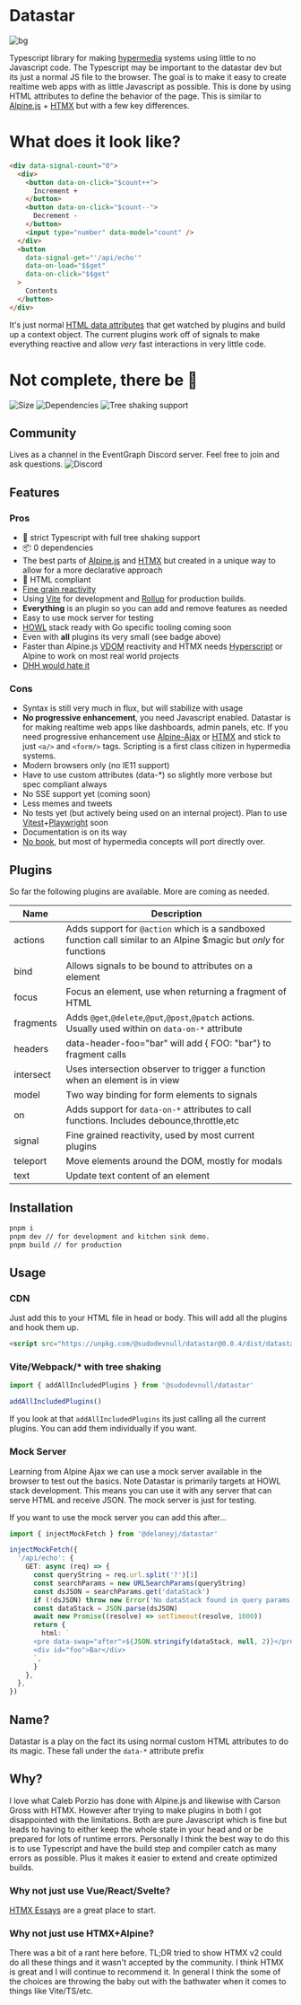 # Datastar

![bg](./docs/static/bg.jpg)

Typescript library for making [hypermedia](https://hypermedia.systems/) systems using little to no Javascript code.  The Typescript may be important to the datastar dev but its just a normal JS file to the browser.  The goal is to make it easy to create realtime web apps with as little Javascript as possible.  This is done by using HTML attributes to define the behavior of the page.  This is similar to [Alpine.js](https://alpinejs.dev/) + [HTMX](https://htmx.org/) but with a few key differences.

# What does it look like?

```html
<div data-signal-count="0">
  <div>
    <button data-on-click="$count++">
      Increment +
    </button>
    <button data-on-click="$count--">
      Decrement -
    </button>
    <input type="number" data-model="count" />
  </div>
  <button
    data-signal-get="'/api/echo'"
    data-on-load="$$get"
    data-on-click="$$get"
  >
    Contents
  </button>
</div>
```
It's just normal [HTML data attributes](https://developer.mozilla.org/en-US/docs/Learn/HTML/Howto/Use_data_attributes) that get watched by plugins and build up a context object.  The current plugins work off of signals to make everything reactive and allow *very* fast interactions in very little code.

# Not complete, there be 🐉

![Size](https://badgen.net/bundlephobia/minzip/@sudodevnull/datastar@0.0.2)
![Dependencies](https://badgen.net/bundlephobia/dependency-count/@sudodevnull/datastar@0.0.2)
![Tree shaking support ](https://badgen.net/bundlephobia/tree-shaking/@sudodevnull/datastar@0.0.2)

## Community

Lives as a channel in the EventGraph Discord server.  Feel free to join and ask questions.
![Discord](https://dcbadge.vercel.app/api/server/6NkzNSjR)


## Features

### Pros
* 💯 strict Typescript with full tree shaking support
* 📦 0 dependencies
* The best parts of [Alpine.js](https://alpinejs.dev/) and [HTMX](https://htmx.org/) but created in a unique way to allow for a more declarative approach
* 💯 HTML compliant
* [Fine grain reactivity](https://dev.to/modderme123/super-charging-fine-grained-reactive-performance-47ph)
* Using [Vite](https://vitejs.dev/) for development and [Rollup](https://rollupjs.org/guide/en/) for production builds.
* **Everything** is an plugin so you can add and remove features as needed
* Easy to use mock server for testing
* [HOWL](https://htmx.org/essays/hypermedia-on-whatever-youd-like/) stack ready with Go specific tooling coming soon
* Even with **all** plugins its very small (see badge above)
* Faster than Alpine.js [VDOM](https://vuejs.org/guide/extras/rendering-mechanism.html) reactivity and HTMX needs [Hyperscript](https://hyperscript.org/reference/) or Alpine to work on most real world projects
* [DHH would hate it](https://news.ycombinator.com/item?id=37405565)

### Cons
* Syntax is still very much in flux, but will stabilize with usage
* **No progressive enhancement**, you need Javascript enabled.  Datastar is for making realtime web apps like dashboards, admin panels, etc.  If you need progressive enhancement use [Alpine-Ajax](https://alpine-ajax.js.org/) or [HTMX](https://htmx.org/) and stick to just `<a/>` and `<form/>` tags.  Scripting is a first class citizen in hypermedia systems.
* Modern browsers only (no IE11 support)
* Have to use custom attributes (data-*) so slightly more verbose but spec compliant always
* No SSE support yet (coming soon)
* Less memes and tweets
* No tests yet (but actively being used on an internal project).  Plan to use [Vitest](https://vitest.dev/)+[Playwright](https://playwright.dev/) soon
* Documentation is on its way
* [No book](https://hypermedia.systems/), but most of hypermedia concepts will port directly over.

## Plugins

So far the following plugins are available.  More are coming as needed.

| Name      | Description                                                                                                        |
|-----------|--------------------------------------------------------------------------------------------------------------------|
| actions   | Adds support for `@action` which is a sandboxed function call similar to an Alpine $magic but *only* for functions |
| bind      | Allows signals to be bound to attributes on a element                                                              |
| focus     | Focus an element, use when returning a fragment of HTML                                                            |
| fragments | Adds `@get`,`@delete`,`@put`,`@post`,`@patch` actions.  Usually used within on `data-on-*` attribute               |
| headers   | data-header-foo="bar" will add { FOO: "bar"} to fragment calls                                                     |
| intersect | Uses intersection observer to trigger a function when an element is in view                                        |
| model     | Two way binding for form elements to signals                                                                       |
| on        | Adds support for `data-on-*` attributes to call functions.  Includes debounce,throttle,etc                         |
| signal    | Fine grained reactivity, used by most current plugins                                                         |
| teleport  | Move elements around the DOM, mostly for modals                                                                    |
| text      | Update text content of an element                                                                                  |

## Installation

```bash
pnpm i
pnpm dev // for development and kitchen sink demo.
pnpm build // for production
```

## Usage

### CDN

Just add this to your HTML file in head or body.  This will add all the plugins and hook them up.
```html
<script src="https://unpkg.com/@sudodevnull/datastar@0.0.4/dist/datastar.iife.js"></script>
```

### Vite/Webpack/* with tree shaking


```typescript
import { addAllIncludedPlugins } from '@sudodevnull/datastar'

addAllIncludedPlugins()
```
If you look at that `addAllIncludedPlugins` its just calling all the current plugins.  You can add them individually if you want.


### Mock Server

Learning from Alpine Ajax we can use a mock server available in the browser to test out the basics.  Note Datastar is primarily targets at HOWL stack development.  This means you can use it with any server that can serve HTML and receive JSON.  The mock server is just for testing.

If you want to use the mock server you can add this after...
```typescript
import { injectMockFetch } from '@delaneyj/datastar'

injectMockFetch({
  '/api/echo': {
    GET: async (req) => {
      const queryString = req.url.split('?')[1]
      const searchParams = new URLSearchParams(queryString)
      const dsJSON = searchParams.get('dataStack')
      if (!dsJSON) throw new Error('No dataStack found in query params')
      const dataStack = JSON.parse(dsJSON)
      await new Promise((resolve) => setTimeout(resolve, 1000))
      return {
        html: `
      <pre data-swap="after">${JSON.stringify(dataStack, null, 2)}</pre>
      <div id="foo">Bar</div>
      `,
      }
    },
  },
})
```

## Name?

Datastar is a play on the fact its using normal custom HTML attributes to do its magic.  These fall under the `data-*` attribute prefix



## Why?

I love what Caleb Porzio has done with Alpine.js and likewise with Carson Gross with HTMX.  However after trying to make plugins in both I got disappointed with the limitations.  Both are pure Javascript which is fine but leads to having to either keep the whole state in your head and or be prepared for lots of runtime errors.  Personally I think the best way to do this is to use Typescript and have the build step and compiler catch as many errors as possible.  Plus it makes it easier to extend and create optimized builds.

### Why not just use Vue/React/Svelte?

[HTMX Essays](https://htmx.org/essays/) are a great place to start.

### Why not just use HTMX+Alpine?

There was a bit of a rant here before.  TL;DR tried to show HTMX v2 could do all these things and it wasn't accepted by the community.  I think HTMX is great and I will continue to recommend it.  In general I think the some of the choices are throwing the baby out with the bathwater when it comes to things like Vite/TS/etc.